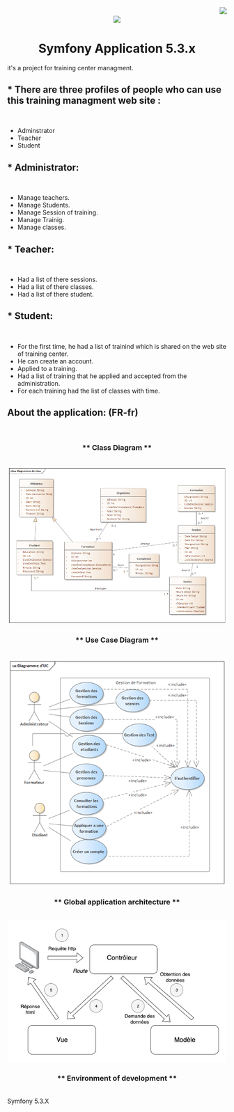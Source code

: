   
<img align="right" src="https://visitor-badge.laobi.icu/badge?page_id=BenHmidaMohammadAli.Training-Center-Managment">
<h6 align="center">
  <a href="https://git.io/typing-svg">
    <img src="https://readme-typing-svg.herokuapp.com/?lines=Hello,+There!+👋;Development+of+an+;management+software;for+a+bank+;account+managment&center=true&size=30">
  </a>
</h6> 
 
<h1 align="center"> Symfony Application 5.3.x </h1>

it's a project for training center managment.
<h2> * There are three profiles of people who can use this training managment web site : </h2></br>

- Adminstrator </br>
- Teacher </br>
- Student </br>

<h2> * Administrator: </h2> </br>

- Manage teachers.
- Manage Students.
- Manage Session of training.
- Manage Trainig.
- Manage classes.

<h2> * Teacher: </h2> </br>

- Had a list of there sessions.
- Had a list of there classes.
- Had a list of there student.

<h2> * Student: </h2> </br>

- For the first time, he had a list of trainind which is shared on the web site of training center.
- He can create an account.
- Applied to a training.
- Had a list of training that he applied and accepted from the administration.
- For each training had the list of classes with time.

<h2> About the application: (FR-fr) </h2></br>

<h3 align="center"> ** Class Diagram ** </h3>  </br>
<img src="./img/D_Class.png">

<h3 align="center"> ** Use Case Diagram ** </h3>  </br>
<img src="./img/D_UC.png">

<h3 align="center"> ** Global application architecture  ** </h3>  </br>
<img src="./img/Arch.png">

<h3 align="center"> ** Environment of development ** </h3>  </br>
Symfony 5.3.X